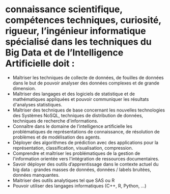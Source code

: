 # connaissance scientifique, compétences techniques, curiosité, rigueur, l’ingénieur informatique spécialisé dans les techniques du Big Data et de l’Intelligence Artificielle doit :
>
 - Maîtriser les techniques de collecte de données, de fouilles de données dans le but de pouvoir analyser des données complexes et de grande dimension.
 -  Maîtriser des langages et des logiciels de statistique et de mathématiques appliquées et pouvoir communiquer les résultats d'analyses statistiques.
 - Maîtriser des techniques de base concernant les nouvelles technologies des Systèmes NoSQL, techniques de distribution de données, techniques de recherche d'informations.
 - Connaître dans le domaine de l’intelligence artificielle les problématiques de représentations de connaissance, de résolution de problèmes et de modélisation des agents.
 - Déployer des algorithmes de prédiction avec des applications pour la représentation, classification, visualisation, compression.
 - Comprendre et maîtriser les problématiques de la gestion de l'information orientée vers l'intégration de ressources documentaires.
 - Savoir déployer des outils d’apprentissage dans le contexte actuel du big data : grandes masses de données, données / labels bruitées, données manquantes.
 - Maitriser des outils analytiques tel que SAS ou R
 - Pouvoir utiliser des langages informatiques (C++, R, Python, ...)
